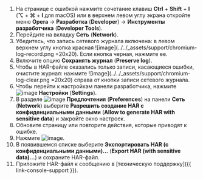 1. На странице с ошибкой нажмите сочетание клавиш **Ctrl** + **Shift** + **I** (**⌥** + **⌘** + **I** для macOS) или в верхнем левом углу экрана откройте меню **Opera** → **Разработка** (**Developer**) → **Инструменты разработчика** (**Developer Tools**).
1. Перейдите на вкладку  **Сеть** (**Network**).
1. Убедитесь, что запись сетевого журнала включена: в левом верхнем углу кнопка красная ![image](../../_assets/support/chromium-log-record.png =20x20). Если кнопка черная, нажмите ее.
1. Включите опцию **Сохранять журнал** (**Preserve log**).
1. Чтобы в HAR-файле оказались только записи, касающиеся ошибки, очистите журнал: нажмите ![image](../../_assets/support/chromium-log-clear.png =20x20) справа от кнопки записи сетевого журнала.
1. Чтобы перейти к настройкам панели разработчика, нажмите ![image](../../_assets/console-icons/gear.svg) **Настройки** (**Settings**).
1. В разделе ![image](../../_assets/console-icons/gear.svg) **Предпочтения** (**Preferences**) на панели **Сеть** (**Network**) выберите **Разрешить создание HAR с конфиденциальными данными** (**Allow to generate HAR with sensitive data**) и закройте окно настроек.
1. Обновите страницу или повторите действия, которые приводят к ошибке.
1. Нажмите ![image](../../_assets/support/yb-export-har.svg).
1. В появившемся списке выберите **Экспортировать HAR (с конфиденциальными данными)...** (**Export HAR (with sensitive data)...**) и сохраните HAR-файл.
1. Приложите HAR-файл к сообщению в [техническую поддержку]({{ link-console-support }}).